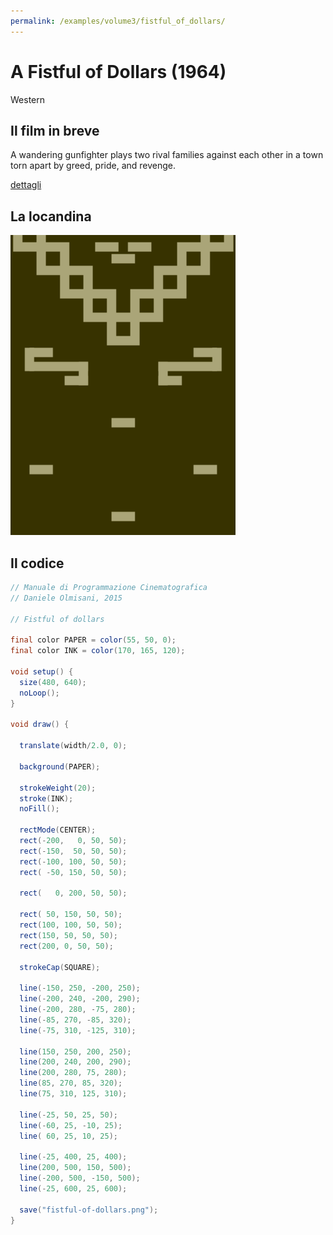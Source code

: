 ```yaml
---
permalink: /examples/volume3/fistful_of_dollars/
---
```

# A Fistful of Dollars (1964)

Western

## Il film in breve
A wandering gunfighter plays two rival families against each other in a town torn apart by greed, pride, and revenge.

[dettagli](https://www.imdb.com/title/tt0058461/)

## La locandina
<img src="fistful-of-dollars.png"  width="360px" title="A Fistful of Dollars">


## Il codice
```java
// Manuale di Programmazione Cinematografica
// Daniele Olmisani, 2015

// Fistful of dollars

final color PAPER = color(55, 50, 0);
final color INK = color(170, 165, 120);

void setup() {
  size(480, 640);
  noLoop();
}

void draw() {
  
  translate(width/2.0, 0);
  
  background(PAPER);
  
  strokeWeight(20);
  stroke(INK);
  noFill();
  
  rectMode(CENTER);
  rect(-200,   0, 50, 50);
  rect(-150,  50, 50, 50);
  rect(-100, 100, 50, 50);
  rect( -50, 150, 50, 50);
  
  rect(   0, 200, 50, 50);
  
  rect( 50, 150, 50, 50);
  rect(100, 100, 50, 50);
  rect(150, 50, 50, 50);
  rect(200, 0, 50, 50);
  
  strokeCap(SQUARE);
  
  line(-150, 250, -200, 250);
  line(-200, 240, -200, 290);
  line(-200, 280, -75, 280);
  line(-85, 270, -85, 320);
  line(-75, 310, -125, 310);
  
  line(150, 250, 200, 250);
  line(200, 240, 200, 290);
  line(200, 280, 75, 280);
  line(85, 270, 85, 320);
  line(75, 310, 125, 310);
  
  line(-25, 50, 25, 50);
  line(-60, 25, -10, 25);
  line( 60, 25, 10, 25);
  
  line(-25, 400, 25, 400);
  line(200, 500, 150, 500);
  line(-200, 500, -150, 500);
  line(-25, 600, 25, 600);
  
  save("fistful-of-dollars.png");
}
```
